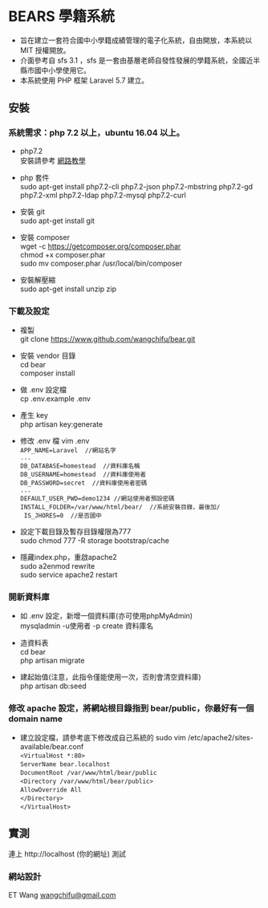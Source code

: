 # BEARS 學籍系統
- 旨在建立一套符合國中小學籍成績管理的電子化系統，自由開放，本系統以 MIT 授權開放。
- 介面參考自 sfs 3.1 ，sfs 是一套由基層老師自發性發展的學籍系統，全國近半縣市國中小學使用它。
- 本系統使用 PHP 框架 Laravel 5.7 建立。

## 安裝
### 系統需求：php 7.2 以上，ubuntu 16.04 以上。
- php7.2  
安裝請參考 [網路教學](https://blog.johnsonlu.org/install-or-upgrade-php-7-2-on-ubuntu/)

- php 套件  
sudo apt-get install php7.2-cli php7.2-json php7.2-mbstring php7.2-gd php7.2-xml php7.2-ldap php7.2-mysql php7.2-curl

- 安裝 git  
sudo apt-get install git

- 安裝 composer  
wget -c https://getcomposer.org/composer.phar  
chmod +x composer.phar  
sudo mv composer.phar /usr/local/bin/composer  

- 安裝解壓縮  
sudo apt-get install unzip zip

### 下載及設定
- 複製  
git clone https://www.github.com/wangchifu/bear.git

- 安裝 vendor 目錄  
cd bear  
composer install 

- 做 .env 設定檔  
cp .env.example .env

- 產生 key  
php artisan key:generate

- 修改 .env 檔
vim .env  
`APP_NAME=Laravel  //網站名字`  
`...`  
`DB_DATABASE=homestead  //資料庫名稱`  
`DB_USERNAME=homestead  //資料庫使用者`  
`DB_PASSWORD=secret  //資料庫使用者密碼`  
`...`  
`DEFAULT_USER_PWD=demo1234 //網站使用者預設密碼`  
`INSTALL_FOLDER=/var/www/html/bear/  //系統安裝目錄，最後加/`  
` IS_JHORES=0  //是否國中`

- 設定下載目錄及暫存目錄權限為777  
sudo chmod 777 -R storage bootstrap/cache

- 隱藏index.php，重啟apache2  
sudo a2enmod rewrite  
sudo service apache2 restart  

### 開新資料庫
- 如 .env 設定，新增一個資料庫(亦可使用phpMyAdmin)  
mysqladmin -u使用者 -p create 資料庫名  

- 造資料表  
cd bear  
php artisan migrate  

- 建起始值(注意，此指令僅能使用一次，否則會清空資料庫)  
php artisan db:seed

### 修改 apache 設定，將網站根目錄指到 bear/public，你最好有一個 domain name
- 建立設定檔，請參考底下修改成自己系統的
sudo vim /etc/apache2/sites-available/bear.conf  
`<VirtualHost *:80>  `  
        `ServerName bear.localhost`  
        `DocumentRoot /var/www/html/bear/public`  
        `<Directory /var/www/html/bear/public>`  
          `AllowOverride All`  
        `</Directory>`  
`</VirtualHost>`  

## 實測  
連上 http://localhost (你的網址) 測試

### 網站設計  
ET Wang wangchifu@gmail.com

